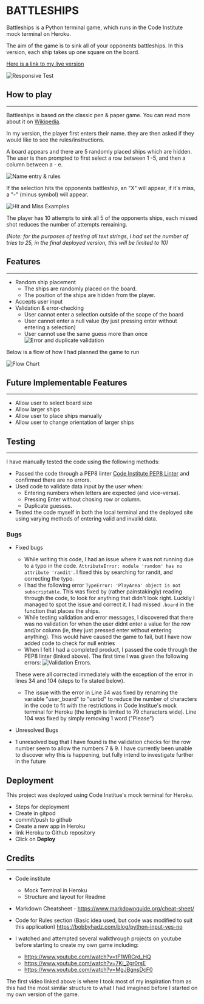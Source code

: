 # BATTLESHIPS

Battleships is a Python terminal game, which runs in the Code Institute mock terminal on Heroku.

The aim of the game is to sink all of your opponents battleships. In this version, each ship takes up one square on the board.

[Here is a link to my live version](https://md1982-battleships.herokuapp.com/)

![Responsive Test](documentation/responsive.png)

## How to play
______

Battleships is based on the classic pen & paper game. You can read more about it on [Wikipedia](https://en.wikipedia.org/wiki/Battleship_(game)).

In my version, the player first enters their name. they are then asked if they would like to see the rules/instructions. 

A board appears and there are 5 randomly placed ships which are hidden. The user is then prompted to first select a row between 1 -5, and then a column between a - e.


![Name entry & rules](documentation/name_and_rules.png)

If the selection hits the opponents battleship, an "X" will appear, if it's miss, a "-" (minus symbol) will appear.

![Hit and Miss Examples](documentation/hit_miss_example.png)

The player has 10 attempts to sink all 5 of the opponents ships, each missed shot reduces the number of attempts remaining.

*(Note: for the purposes of testing all text strings, I had set the number of tries to 25, in the final deployed version, this will be limited to 10)*

## Features
_____

* Random ship placement
  * The ships are randomly placed on the board.
  * The position of the ships are hidden from the player. 
* Accepts user input
* Validation & error-checking
  * User cannot enter a selection outside of the scope of the board
  * User cannot enter a null value (by just pressing enter without entering a selection)
  * User cannot use the same guess more than once
![Error and duplicate validation](documentation/duplicate_and_null_entered.png)

Below is a flow of how I had planned the game to run

![Flow Chart](documentation/battleships_flowchart.png)

## Future Implementable Features
_____

* Allow user to select board size
* Allow larger ships
* Allow user to place ships manually
* Allow user to change orientation of larger ships

## Testing
_____
I have manually tested the code using the following methods:
* Passed the code through a PEP8 linter [Code Institute PEP8 Linter](https://pep8ci.herokuapp.com/) and confirmed there are no errors.
* Used code to validate data input by the user when:
  * Entering numbers when letters are expected (and vice-versa).
  * Pressing Enter without chosing row or column.
  * Duplicate guesses.
* Tested the code myself in both the local terminal and the deployed site using varying methods of entering valid and invalid data.

### Bugs
* Fixed bugs
  * While writing this code, I had an issue where it was not running due to a typo in the code. `AttributeError: module 'random' has no attribute 'randit'`. I fixed this by searching for randit, and correcting the typo.
  * I had the following error `TypeError: 'PlayArea' object is not subscriptable`. This was fixed by (rather painstakingly) reading through the code, to look for anything that didn't look right. Luckily I managed to spot the issue and correct it. I had missed `.board` in the function that places the ships.
  * While testing validation and error messages, I discovered that there was no validation for when the user didnt enter a value for the row and/or column (ie, they just pressed enter without entering anything). This would have caused the game to fail, but I have now added code to check for null entries
  * When I felt I had a completed product, I passed the code through the PEP8 linter (linked above). The first time I was given the following errors:
![Validation Errors](documentation/validation_errors.png).
   
   These were all corrected immediately with the exception of the error in lines 34 and 104 (steps to fix stated below).
  * The issue with the error in Line 34 was fixed by renaming the variable "user_board" to "usrbd" to reduce the number of characters in the code to fit with the restrictions in Code Institue's mock terminal for Heroku (the length is limited to 79 characters wide). Line 104 was fixed by simply removing 1 word ("Please")

* Unresolved Bugs
 * 1 unresolved bug that I have found is the validation checks for the row number seem to allow the numbers 7 & 9. I have currently been unable to discover why this is happening, but fully intend to investigate further in the future


## Deployment
This project was deployed using Code Institue's mock terminal for Heroku.

 * Steps for deployment
  * Create in gitpod
  * commit/push to github
  * Create a new app in Heroku
  * link Heroku to Github repository
  * Click on **Deploy**

## Credits
_____
* Code institute
  * Mock Terminal in Heroku
  * Structure and layout for Readme

* Markdown Cheatsheet - https://www.markdownguide.org/cheat-sheet/

* Code for Rules section (Basic idea used, but code was modified to suit this application) https://bobbyhadz.com/blog/python-input-yes-no

* I watched and attempted several walkthrough projects on youtube before starting to create my own game including:
  * https://www.youtube.com/watch?v=tF1WRCrd_HQ
  * https://www.youtube.com/watch?v=7Ki_2gr0rsE
  * https://www.youtube.com/watch?v=MgJBgnsDcF0

The first video linked above is where I took most of my inspiration from as this had the most similar structure to what I had imagined before I started on my own version of the game.